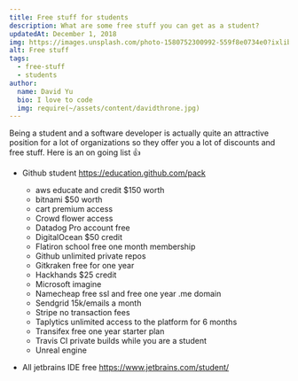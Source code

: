 ```yaml
---
title: Free stuff for students
description: What are some free stuff you can get as a student?
updatedAt: December 1, 2018
img: https://images.unsplash.com/photo-1580752300992-559f8e0734e0?ixlib=rb-1.2.1&ixid=eyJhcHBfaWQiOjEyMDd9&auto=format&fit=crop&w=634&q=80
alt: Free stuff
tags:
  - free-stuff
  - students
author:
  name: David Yu
  bio: I love to code
  img: require(~/assets/content/davidthrone.jpg)
---
```


Being a student and a software developer is actually quite an attractive position for a lot of organizations so they offer you a lot of discounts and free stuff. Here is an on going list :+1:

- Github student https://education.github.com/pack

  - aws educate and credit \$150 worth
  - bitnami \$50 worth
  - cart premium access
  - Crowd flower access
  - Datadog Pro account free
  - DigitalOcean \$50 credit
  - Flatiron school free one month membership
  - Github unlimited private repos
  - Gitkraken free for one year
  - Hackhands \$25 credit
  - Microsoft imagine
  - Namecheap free ssl and free one year .me domain
  - Sendgrid 15k/emails a month
  - Stripe no transaction fees
  - Taplytics unlimited access to the platform for 6 months
  - Transifex free one year starter plan
  - Travis CI private builds while you are a student
  - Unreal engine

- All jetbrains IDE free https://www.jetbrains.com/student/

